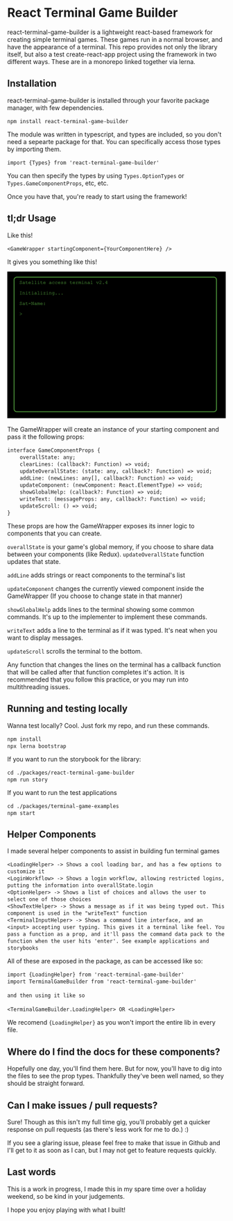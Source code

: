 # React Terminal Game Builder

react-terminal-game-builder is a lightweight react-based framework for creating simple terminal games. These games run in a normal browser, and have the appearance of a terminal. This repo provides not only the library itself, but also a test create-react-app project using the framework in two different ways. These are in a monorepo linked together via lerna. 

## Installation

react-terminal-game-builder is installed through your favorite package manager, with few dependencies. 
```
npm install react-terminal-game-builder
```
The module was written in typescript, and types are included, so you don't need a sepearte package for that. You can specifically access those types by importing them.
```
import {Types} from 'react-terminal-game-builder'
```
You can then specify the types by using `Types.OptionTypes` or `Types.GameComponentProps`, etc, etc. 

Once you have that, you're ready to start using the framework!

## tl;dr Usage
Like this!

```
<GameWrapper startingComponent={YourComponentHere} />
```
It gives you something like this!

![Starting Image](../../images/basic.png)

The GameWrapper will create an instance of your starting component and pass it the following props:
```
interface GameComponentProps {
    overallState: any;
    clearLines: (callback?: Function) => void;
    updateOverallState: (state: any, callback?: Function) => void;
    addLine: (newLines: any[], callback?: Function) => void;
    updateComponent: (newComponent: React.ElementType) => void;
    showGlobalHelp: (callback?: Function) => void;
    writeText: (messageProps: any, callback?: Function) => void;
    updateScroll: () => void;
}
```
These props are how the GameWrapper exposes its inner logic to components that you can create. 

`overallState` is your game's global memory, if you choose to share data between your components (like Redux). `updateOverallState` function updates that state.

`addLine` adds strings or react components to the terminal's list

`updateComponent` changes the currently viewed component inside the GameWrapper (If you choose to change state in that manner)

`showGlobalHelp` adds lines to the terminal showing some common commands. It's up to the implementer to implement these commands. 

`writeText` adds a line to the terminal as if it was typed. It's neat when you want to display messages. 

`updateScroll` scrolls the terminal to the bottom. 

Any function that changes the lines on the terminal has a callback function that will be called after that function completes it's action. It is recommended that you follow this practice, or you may run into multithreading issues. 

## Running and testing locally

Wanna test locally? Cool. Just fork my repo, and run these commands.
```
npm install
npx lerna bootstrap
```
If you want to run the storybook for the library:
```
cd ./packages/react-terminal-game-builder
npm run story
```
If you want to run the test applications
```
cd ./packages/terminal-game-examples
npm start
```
## Helper Components

I made several helper components to assist in building fun terminal games

```
<LoadingHelper> -> Shows a cool loading bar, and has a few options to customize it
<LoginWorkflow> -> Shows a login workflow, allowing restricted logins, putting the information into overallState.login
<OptionHelper> -> Shows a list of choices and allows the user to select one of those choices
<ShowTextHelper> -> Shows a message as if it was being typed out. This component is used in the "writeText" function
<TerminalInputHelper> -> Shows a command line interface, and an <input> accepting user typing. This gives it a terminal like feel. You pass a function as a prop, and it'll pass the command data pack to the function when the user hits 'enter'. See example applications and storybooks
```
All of these are exposed in the package, as can be accessed like so:

```
import {LoadingHelper} from 'react-terminal-game-builder'
import TerminalGameBuilder from 'react-terminal-game-builder'

and then using it like so

<TerminalGameBuilder.LoadingHelper> OR <LoadingHelper>
```
We recomend `{LoadingHelper}` as you won't import the entire lib in every file. 

## Where do I find the docs for these components?

Hopefully one day, you'll find them here. But for now, you'll have to dig into the files to see the prop types. Thankfully they've been well named, so they should be straight forward.

## Can I make issues / pull requests?

Sure! Though as this isn't my full time gig, you'll probably get a quicker response on pull requests (as there's less work for me to do.) :)

If you see a glaring issue, please feel free to make that issue in Github and I'll get to it as soon as I can, but I may not get to feature requests quickly. 

## Last words

This is a work in progress, I made this in my spare time over a holiday weekend, so be kind in your judgements.

I hope you enjoy playing with what I built!